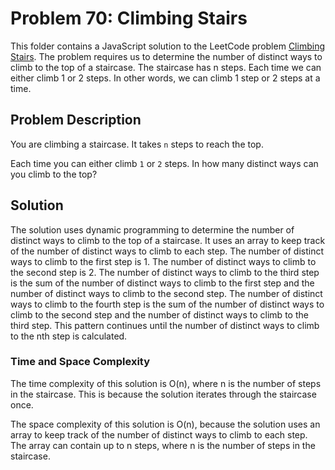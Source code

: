# Problem 70: Climbing Stairs

This folder contains a JavaScript solution to the LeetCode problem [Climbing Stairs](https://leetcode.com/problems/climbing-stairs/). The problem requires us to determine the number of distinct ways to climb to the top of a staircase. The staircase has n steps. Each time we can either climb 1 or 2 steps. In other words, we can climb 1 step or 2 steps at a time.

## Problem Description

You are climbing a staircase. It takes `n` steps to reach the top.

Each time you can either climb `1` or `2` steps. In how many distinct ways can you climb to the top?

## Solution

The solution uses dynamic programming to determine the number of distinct ways to climb to the top of a staircase. It uses an array to keep track of the number of distinct ways to climb to each step. The number of distinct ways to climb to the first step is 1. The number of distinct ways to climb to the second step is 2. The number of distinct ways to climb to the third step is the sum of the number of distinct ways to climb to the first step and the number of distinct ways to climb to the second step. The number of distinct ways to climb to the fourth step is the sum of the number of distinct ways to climb to the second step and the number of distinct ways to climb to the third step. This pattern continues until the number of distinct ways to climb to the nth step is calculated.

### Time and Space Complexity

The time complexity of this solution is O(n), where n is the number of steps in the staircase. This is because the solution iterates through the staircase once.

The space complexity of this solution is O(n), because the solution uses an array to keep track of the number of distinct ways to climb to each step. The array can contain up to n steps, where n is the number of steps in the staircase.
